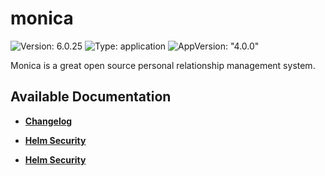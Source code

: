 # monica

![Version: 6.0.25](https://img.shields.io/badge/Version-6.0.25-informational?style=flat-square) ![Type: application](https://img.shields.io/badge/Type-application-informational?style=flat-square) ![AppVersion: "4.0.0"](https://img.shields.io/badge/AppVersion-"4.0.0"-informational?style=flat-square)

Monica is a great open source personal relationship management system.

## Available Documentation

- [**Changelog**](CHANGELOG)

- [**Helm Security**](container-security)

- [**Helm Security**](helm-security)

